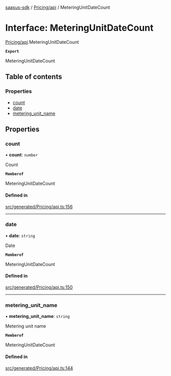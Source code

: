 [saasus-sdk](../README.md) / [Pricing/api](../modules/Pricing_api.md) / MeteringUnitDateCount

# Interface: MeteringUnitDateCount

[Pricing/api](../modules/Pricing_api.md).MeteringUnitDateCount

**`Export`**

MeteringUnitDateCount

## Table of contents

### Properties

- [count](Pricing_api.MeteringUnitDateCount.md#count)
- [date](Pricing_api.MeteringUnitDateCount.md#date)
- [metering\_unit\_name](Pricing_api.MeteringUnitDateCount.md#metering_unit_name)

## Properties

### count

• **count**: `number`

Count

**`Memberof`**

MeteringUnitDateCount

#### Defined in

[src/generated/Pricing/api.ts:156](https://github.com/saasus-platform/saasus-sdk-javascript/blob/09ef427/src/generated/Pricing/api.ts#L156)

___

### date

• **date**: `string`

Date

**`Memberof`**

MeteringUnitDateCount

#### Defined in

[src/generated/Pricing/api.ts:150](https://github.com/saasus-platform/saasus-sdk-javascript/blob/09ef427/src/generated/Pricing/api.ts#L150)

___

### metering\_unit\_name

• **metering\_unit\_name**: `string`

Metering unit name

**`Memberof`**

MeteringUnitDateCount

#### Defined in

[src/generated/Pricing/api.ts:144](https://github.com/saasus-platform/saasus-sdk-javascript/blob/09ef427/src/generated/Pricing/api.ts#L144)
